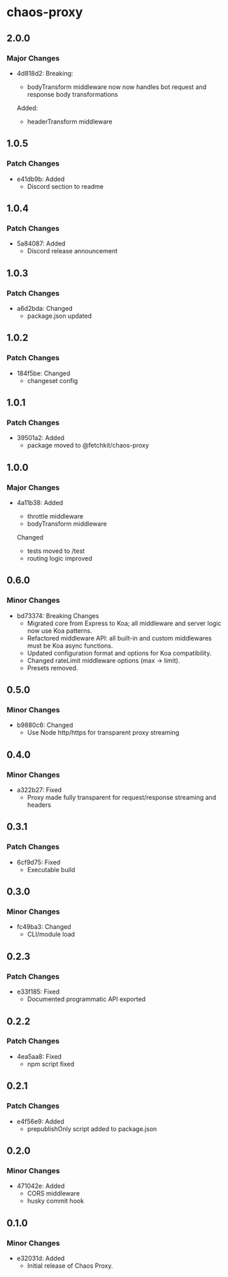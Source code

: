 # chaos-proxy

## 2.0.0

### Major Changes

- 4d818d2: Breaking:
  - bodyTransform middleware now now handles bot request and response body transformations

  Added:
  - headerTransform middleware

## 1.0.5

### Patch Changes

- e41db9b: Added
  - Discord section to readme

## 1.0.4

### Patch Changes

- 5a84087: Added
  - Discord release announcement

## 1.0.3

### Patch Changes

- a6d2bda: Changed
  - package.json updated

## 1.0.2

### Patch Changes

- 184f5be: Changed
  - changeset config

## 1.0.1

### Patch Changes

- 39501a2: Added
  - package moved to @fetchkit/chaos-proxy

## 1.0.0

### Major Changes

- 4a11b38: Added
  - throttle middleware
  - bodyTransform middleware

  Changed
  - tests moved to /test
  - routing logic improved

## 0.6.0

### Minor Changes

- bd73374: Breaking Changes
  - Migrated core from Express to Koa; all middleware and server logic now use Koa patterns.
  - Refactored middleware API: all built-in and custom middlewares must be Koa async functions.
  - Updated configuration format and options for Koa compatibility.
  - Changed rateLimit middleware options (max → limit).
  - Presets removed.

## 0.5.0

### Minor Changes

- b9880c6: Changed
  - Use Node http/https for transparent proxy streaming

## 0.4.0

### Minor Changes

- a322b27: Fixed
  - Proxy made fully transparent for request/response streaming and headers

## 0.3.1

### Patch Changes

- 6cf9d75: Fixed
  - Executable build

## 0.3.0

### Minor Changes

- fc49ba3: Changed
  - CLI/module load

## 0.2.3

### Patch Changes

- e33f185: Fixed
  - Documented programmatic API exported

## 0.2.2

### Patch Changes

- 4ea5aa8: Fixed
  - npm script fixed

## 0.2.1

### Patch Changes

- e4f56e9: Added
  - prepublishOnly script added to package.json

## 0.2.0

### Minor Changes

- 471042e: Added
  - CORS middleware
  - husky commit hook

## 0.1.0

### Minor Changes

- e32031d: Added
  - Initial release of Chaos Proxy.
